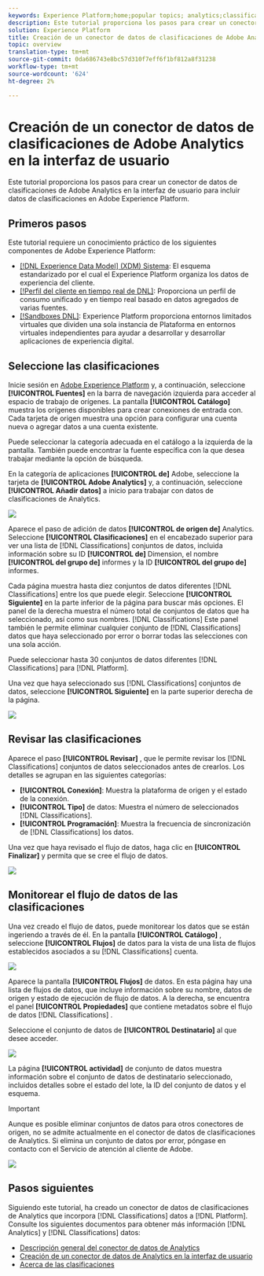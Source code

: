 ```yaml
---
keywords: Experience Platform;home;popular topics; analytics;classifications
description: Este tutorial proporciona los pasos para crear un conector de datos de clasificaciones de Adobe Analytics en la interfaz de usuario para incluir datos de clasificaciones en Adobe Experience Platform.
solution: Experience Platform
title: Creación de un conector de datos de clasificaciones de Adobe Analytics en la interfaz de usuario
topic: overview
translation-type: tm+mt
source-git-commit: 0da686743e8bc57d310f7eff6f1bf812a8f31238
workflow-type: tm+mt
source-wordcount: '624'
ht-degree: 2%

---
```



# Creación de un conector de datos de clasificaciones de Adobe Analytics en la interfaz de usuario

Este tutorial proporciona los pasos para crear un conector de datos de clasificaciones de Adobe Analytics en la interfaz de usuario para incluir datos de clasificaciones en Adobe Experience Platform.

## Primeros pasos

Este tutorial requiere un conocimiento práctico de los siguientes componentes de Adobe Experience Platform:

* [[!DNL Experience Data Model] (XDM) Sistema](../../../../../xdm/home.md): El esquema estandarizado por el cual el Experience Platform organiza los datos de experiencia del cliente.
* [[!Perfil del cliente en tiempo real de DNL]](../../../../../profile/home.md): Proporciona un perfil de consumo unificado y en tiempo real basado en datos agregados de varias fuentes.
* [[!Sandboxes DNL]](../../../../../sandboxes/home.md): Experience Platform proporciona entornos limitados virtuales que dividen una sola instancia de Plataforma en entornos virtuales independientes para ayudar a desarrollar y desarrollar aplicaciones de experiencia digital.

## Seleccione las clasificaciones

Inicie sesión en [Adobe Experience Platform](https://platform.adobe.com) y, a continuación, seleccione **[!UICONTROL Fuentes]** en la barra de navegación izquierda para acceder al espacio de trabajo de orígenes. La pantalla **[!UICONTROL Catálogo]** muestra los orígenes disponibles para crear conexiones de entrada con. Cada tarjeta de origen muestra una opción para configurar una cuenta nueva o agregar datos a una cuenta existente.

Puede seleccionar la categoría adecuada en el catálogo a la izquierda de la pantalla. También puede encontrar la fuente específica con la que desea trabajar mediante la opción de búsqueda.

En la categoría de aplicaciones **[!UICONTROL de]** Adobe, seleccione la tarjeta de **[!UICONTROL Adobe Analytics]** y, a continuación, seleccione **[!UICONTROL Añadir datos]** a inicio para trabajar con datos de clasificaciones de Analytics.

![](../../../../images/tutorials/create/classifications/catalog.png)

Aparece el paso de adición de datos **[!UICONTROL de origen de]** Analytics. Seleccione **[!UICONTROL Clasificaciones]** en el encabezado superior para ver una lista de [!DNL Classifications] conjuntos de datos, incluida información sobre su ID **[!UICONTROL de]** Dimension, el nombre **[!UICONTROL del grupo de]** informes y la ID **[!UICONTROL del grupo de]** informes.

Cada página muestra hasta diez conjuntos de datos diferentes [!DNL Classifications] entre los que puede elegir. Seleccione **[!UICONTROL Siguiente]** en la parte inferior de la página para buscar más opciones. El panel de la derecha muestra el número total de conjuntos de datos que ha seleccionado, así como sus nombres. [!DNL Classifications] Este panel también le permite eliminar cualquier conjunto de [!DNL Classifications] datos que haya seleccionado por error o borrar todas las selecciones con una sola acción.

Puede seleccionar hasta 30 conjuntos de datos diferentes [!DNL Classifications] para [!DNL Platform].

Una vez que haya seleccionado sus [!DNL Classifications] conjuntos de datos, seleccione **[!UICONTROL Siguiente]** en la parte superior derecha de la página.

![](../../../../images/tutorials/create/classifications/add-data.png)

## Revisar las clasificaciones

Aparece el paso **[!UICONTROL Revisar]** , que le permite revisar los [!DNL Classifications] conjuntos de datos seleccionados antes de crearlos. Los detalles se agrupan en las siguientes categorías:

* **[!UICONTROL Conexión]**: Muestra la plataforma de origen y el estado de la conexión.
* **[!UICONTROL Tipo]** de datos: Muestra el número de seleccionados [!DNL Classifications].
* **[!UICONTROL Programación]**: Muestra la frecuencia de sincronización de [!DNL Classifications] los datos.

Una vez que haya revisado el flujo de datos, haga clic en **[!UICONTROL Finalizar]** y permita que se cree el flujo de datos.

![](../../../../images/tutorials/create/classifications/review.png)

## Monitorear el flujo de datos de las clasificaciones

Una vez creado el flujo de datos, puede monitorear los datos que se están ingeriendo a través de él. En la pantalla **[!UICONTROL Catálogo]** , seleccione **[!UICONTROL Flujos]** de datos para la vista de una lista de flujos establecidos asociados a su [!DNL Classifications] cuenta.

![](../../../../images/tutorials/create/classifications/dataflows.png)

Aparece la pantalla **[!UICONTROL Flujos]** de datos. En esta página hay una lista de flujos de datos, que incluye información sobre su nombre, datos de origen y estado de ejecución de flujo de datos. A la derecha, se encuentra el panel **[!UICONTROL Propiedades]** que contiene metadatos sobre el flujo de datos [!DNL Classifications] .

Seleccione el conjunto de datos de **[!UICONTROL Destinatario]** al que desee acceder.

![](../../../../images/tutorials/create/classifications/list-of-dataflows.png)

La página **[!UICONTROL actividad]** de conjunto de datos muestra información sobre el conjunto de datos de destinatario seleccionado, incluidos detalles sobre el estado del lote, la ID del conjunto de datos y el esquema.

>[!IMPORTANT]
>
>Aunque es posible eliminar conjuntos de datos para otros conectores de origen, no se admite actualmente en el conector de datos de clasificaciones de Analytics. Si elimina un conjunto de datos por error, póngase en contacto con el Servicio de atención al cliente de Adobe.

![](../../../../images/tutorials/create/classifications/dataset.png)


## Pasos siguientes

Siguiendo este tutorial, ha creado un conector de datos de clasificaciones de Analytics que incorpora [!DNL Classifications] datos a [!DNL Platform]. Consulte los siguientes documentos para obtener más información [!DNL Analytics] y [!DNL Classifications] datos:

* [Descripción general del conector de datos de Analytics](../../../../connectors/adobe-applications/analytics.md)
* [Creación de un conector de datos de Analytics en la interfaz de usuario](./analytics.md)
* [Acerca de las clasificaciones](https://docs.adobe.com/content/help/es-ES/analytics/components/classifications/c-classifications.html#)